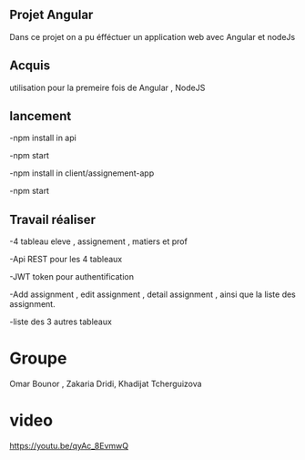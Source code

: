 ## Projet Angular
Dans ce projet on a pu éfféctuer un application web avec Angular et nodeJs
## Acquis
utilisation pour la premeire fois de Angular , NodeJS

## lancement 

-npm install in api

-npm start

-npm install in client/assignement-app

-npm start

## Travail réaliser

-4 tableau eleve , assignement , matiers et prof 

-Api REST pour les 4 tableaux 

-JWT token pour authentification 

-Add assignment , edit assignment , detail assignment , ainsi que la liste des assignment.

-liste des 3 autres tableaux

# Groupe
Omar Bounor , Zakaria Dridi, Khadijat Tcherguizova

# video 
https://youtu.be/qyAc_8EvmwQ
